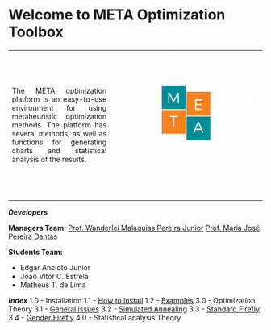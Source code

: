 <h1>Welcome to META Optimization Toolbox</h1>

<table>
<tr>
<td style="width:40%;"><p align="justify">The META optimization platform is an easy-to-use environment for using metaheuristic optimization methods. The platform has several methods, as well as functions for generating charts and statistical analysis of the results.</p></td>
<td style="width:60%;"><img src="META_LOGO.gif"/></td>  
</tr>
</table>  

_**Developers**_  

**Managers Team:** 
[Prof. Wanderlei Malaquias Pereira Junior](http://lattes.cnpq.br/2268506213083114)
[Prof. Maria José Pereira Dantas](http://lattes.cnpq.br/2268506213083114)

**Students Team:**  
- Edgar Ancioto Junior
- João Vitor C. Estrela   
- Matheus T. de Lima

_**Index**_
1.0 - Installation
1.1 - [How to install]()
1.2 - [Examples]()
3.0 - Optimization Theory
3.1 - [General issues]()
3.2 - [Simulated Annealing]()
3.3 - [Standard Firefly]()
3.4 - [Gender Firefly]()
4.0 - Statistical analysis Theory

